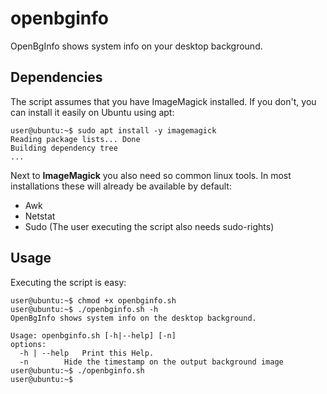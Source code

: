 # openbginfo
OpenBgInfo shows system info on your desktop background.

## Dependencies
The script assumes that you have ImageMagick installed.
If you don't, you can install it easily on Ubuntu using apt:
```console
user@ubuntu:~$ sudo apt install -y imagemagick
Reading package lists... Done
Building dependency tree
...
```
Next to **ImageMagick** you also need so common linux tools. In most 
installations these will already be available by default:
- Awk
- Netstat
- Sudo (The user executing the script also needs sudo-rights)

## Usage
Executing the script is easy:
```console
user@ubuntu:~$ chmod +x openbginfo.sh
user@ubuntu:~$ ./openbginfo.sh -h
OpenBgInfo shows system info on the desktop background.

Usage: openbginfo.sh [-h|--help] [-n]
options:
  -h | --help	Print this Help.
  -n		Hide the timestamp on the output background image
user@ubuntu:~$ ./openbginfo.sh
user@ubuntu:~$ 
```
